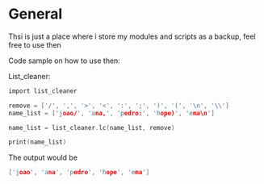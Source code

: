 # General

Thsi is just a place where i store my modules and scripts as a backup, feel free to use then

Code sample on how to use then:

  List_cleaner:
  ```c
  import list_cleaner

  remove = ['/', ',', '>', '<', ':', ';', ')', '(', '\n', '\\']
  name_list = ['joao/', 'ana,', 'pedro:', 'hope)', 'ema\n']

  name_list = list_cleaner.lc(name_list, remove)

  print(name_list)
  ```
  The output would be
  ```c
  ['joao', 'ana', 'pedro', 'hope', 'ema']
  ```

